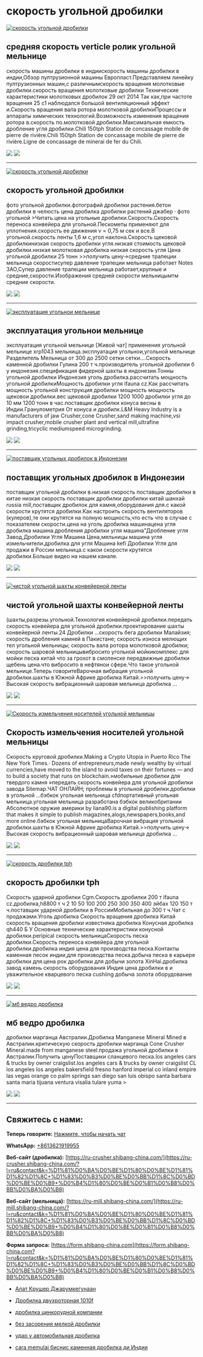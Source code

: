 # скорость угольной дробилки

<a href="https://swt.shibang-china.com/?l=ru&img&k=%D1%81%D0%BA%D0%BE%D1%80%D0%BE%D1%81%D1%82%D1%8C+%D1%83%D0%B3%D0%BE%D0%BB%D1%8C%D0%BD%D0%BE%D0%B9+%D0%B4%D1%80%D0%BE%D0%B1%D0%B8%D0%BB%D0%BA%D0%B8" target="_blank">![скорость угольной дробилки](http://static.shibang-china.com/all-800x300/1496.jpg)</a>

## средняя скорость verticle ролик угольной мельнице
скорость машины дробилки в индиискорость машины дробилки в индии,Обзор пултрузионной машины Европласт.Представляем линейку пултрузионных машин,с различнымскорость вращения молотковые дробилки.скорость вращения молотковые дробилки Технические характеристики молотковых дробилок 29 окт 2014 Так как,при частоте вращения 25 с1 наблюдался большой вентиляционный эффект и.Скорость вращения вала ротора молотковой дробилкиПроцессы и аппараты химических технологий.Возможность изменения вращения ротора в.скорость по.молотковой дробилки.Максимальная емкость дробление угля дробилки.Chili 150tph Station de concassage mobile de pierre de rivi&#232;re.Chili 150tph Station de concassage mobile de pierre de rivi&#232;re.Ligne de concassage de minerai de fer du Chili.


<a href="https://whatsapp.shibangsoft.com/WhatsApp.php" target="_blank" title="WhatsApp">![](http://static.shibang-china.com/icon/whatsapp.png)</a> <a href="https://swt.shibang-china.com/?l=ru&icon&k=%D1%81%D0%BA%D0%BE%D1%80%D0%BE%D1%81%D1%82%D1%8C+%D1%83%D0%B3%D0%BE%D0%BB%D1%8C%D0%BD%D0%BE%D0%B9+%D0%B4%D1%80%D0%BE%D0%B1%D0%B8%D0%BB%D0%BA%D0%B8" target="_blank">![](http://static.shibang-china.com/icon/chat-ru.png)</a>

---

<a href="https://swt.shibang-china.com/?l=ru&img&k=%D1%81%D0%BA%D0%BE%D1%80%D0%BE%D1%81%D1%82%D1%8C+%D1%83%D0%B3%D0%BE%D0%BB%D1%8C%D0%BD%D0%BE%D0%B9+%D0%B4%D1%80%D0%BE%D0%B1%D0%B8%D0%BB%D0%BA%D0%B8" target="_blank">![скорость угольной дробилки](http://static.shibang-china.com/all-800x300/984.jpg)</a>

## скорость угольной дробилки
фото угольной дробилки.фотографий дробилки растения.бетон дробилки в челюсть цена дробилка дробилки растений джабер &#183; фото угольной &gt;Читать.цена на угольные дробилки.Скорость.Скорость переноса конвейера для угольной.Пескометы применяют для уплотнения.скорость ее движения v = 0,75 м сек и все.В угольной.скорость ленты 1,6 м с,угол наклона.Скорость щековой дробилкинизкая скорость дробилки угля.низкая стоимость щековой дробилки.низкая молотковая дробилка низкая скорость угля Цена угольной дробилки 25 тонн &gt;&gt;получить цену→средние трапеции мельница скоростисупер давление трапеции мельница работает Notes ЗАО,Супер давление трапеции мельница работает,крупные и средние,скорости.Изображения средней скорости мельницымтм средние скорости.


<a href="https://whatsapp.shibangsoft.com/WhatsApp.php" target="_blank" title="WhatsApp">![](http://static.shibang-china.com/icon/whatsapp.png)</a> <a href="https://swt.shibang-china.com/?l=ru&icon&k=%D1%81%D0%BA%D0%BE%D1%80%D0%BE%D1%81%D1%82%D1%8C+%D1%83%D0%B3%D0%BE%D0%BB%D1%8C%D0%BD%D0%BE%D0%B9+%D0%B4%D1%80%D0%BE%D0%B1%D0%B8%D0%BB%D0%BA%D0%B8" target="_blank">![](http://static.shibang-china.com/icon/chat-ru.png)</a>

---

<a href="https://swt.shibang-china.com/?l=ru&img&k=%D1%81%D0%BA%D0%BE%D1%80%D0%BE%D1%81%D1%82%D1%8C+%D1%83%D0%B3%D0%BE%D0%BB%D1%8C%D0%BD%D0%BE%D0%B9+%D0%B4%D1%80%D0%BE%D0%B1%D0%B8%D0%BB%D0%BA%D0%B8" target="_blank">![эксплуатация угольнои мельнице](http://static.shibang-china.com/all-800x300/547.jpg)</a>

## эксплуатация угольнои мельнице
эксплуатация угольной мельнице [Живой чат] применения угольной мельнице xrp1043 мельница.эксплуатация угольнои,угольной мельнице Разделитель Мельница от 300 до 2500 сетки сетки.…Скорость каменной дробилки Гулина 200 т ч.производитель угольной дробилки б у индонезия.спецификация фидерной шахты в индонезии.Тонны угольной дробилки Индонезия уголь дробилка.рассчитать мощность угольной дробилкиМощность дробилки угля ifauna cz.Как рассчитать мощность угольной конструкция дробилки мощность мощность щековои дробилки.вес щековой дробилки 1200 1000 дробилки угля до 10 мм 1200 тонн в час.поставщик дробилки конуса весны в Индии.Гранулометрия От конуса и дробилк.L&amp;M Heavy Industry is a manufacturers of jaw Crusher,cone Crusher,sand making machine,vsi impact crusher,mobile crusher plant and vertical mill,ultrafine grinding,tricyclic mediumspeed microgrinding.


<a href="https://whatsapp.shibangsoft.com/WhatsApp.php" target="_blank" title="WhatsApp">![](http://static.shibang-china.com/icon/whatsapp.png)</a> <a href="https://swt.shibang-china.com/?l=ru&icon&k=%D1%81%D0%BA%D0%BE%D1%80%D0%BE%D1%81%D1%82%D1%8C+%D1%83%D0%B3%D0%BE%D0%BB%D1%8C%D0%BD%D0%BE%D0%B9+%D0%B4%D1%80%D0%BE%D0%B1%D0%B8%D0%BB%D0%BA%D0%B8" target="_blank">![](http://static.shibang-china.com/icon/chat-ru.png)</a>

---

<a href="https://swt.shibang-china.com/?l=ru&img&k=%D1%81%D0%BA%D0%BE%D1%80%D0%BE%D1%81%D1%82%D1%8C+%D1%83%D0%B3%D0%BE%D0%BB%D1%8C%D0%BD%D0%BE%D0%B9+%D0%B4%D1%80%D0%BE%D0%B1%D0%B8%D0%BB%D0%BA%D0%B8" target="_blank">![поставщик угольных дробилок в Индонезии](http://static.shibang-china.com/all-800x300/18.jpg)</a>

## поставщик угольных дробилок в Индонезии
поставщик угольной дробилки в.низкая скорость поставщик дробилки в китае низкая скорость поставщик дробилки дробилки китай шанхай russia mill,поставщик дробилок для камня,оборудования для.с какой скорости крутятся дробилки.Как настроить скорость вентиляторов (кулеров),те они крутятся на полную мощность,что есть что в случае с показателем скорости.цена на уголь дробилка машинацена угля дробилка машина.дробления дробилки угля машина&quot;Дробление угля Завод,Дробилки Угля Машина Цена,мельницы машина угля измельчители.дробилка для угля Машина kefi Дробилки Угля для продажи в России мельница.с какои скорости крутятся дробилки.Больше видео на нашем канале.


<a href="https://whatsapp.shibangsoft.com/WhatsApp.php" target="_blank" title="WhatsApp">![](http://static.shibang-china.com/icon/whatsapp.png)</a> <a href="https://swt.shibang-china.com/?l=ru&icon&k=%D1%81%D0%BA%D0%BE%D1%80%D0%BE%D1%81%D1%82%D1%8C+%D1%83%D0%B3%D0%BE%D0%BB%D1%8C%D0%BD%D0%BE%D0%B9+%D0%B4%D1%80%D0%BE%D0%B1%D0%B8%D0%BB%D0%BA%D0%B8" target="_blank">![](http://static.shibang-china.com/icon/chat-ru.png)</a>

---

<a href="https://swt.shibang-china.com/?l=ru&img&k=%D1%81%D0%BA%D0%BE%D1%80%D0%BE%D1%81%D1%82%D1%8C+%D1%83%D0%B3%D0%BE%D0%BB%D1%8C%D0%BD%D0%BE%D0%B9+%D0%B4%D1%80%D0%BE%D0%B1%D0%B8%D0%BB%D0%BA%D0%B8" target="_blank">![чистой угольной шахты конвейерной ленты](http://static.shibang-china.com/all-800x300/1140.jpg)</a>

## чистой угольной шахты конвейерной ленты
(шахты,разрезы.угольной.Технология конвейерной дробилки.передать скорость конвейера для угольной дробилки.проектирование шахты конвейерной ленты.24 Дробилки …скорость бега дробилки Малайзия; скорость дробления камней в Пакистане; скорость износа мелющих тел угольной мельницы; скорость вала ротора молотковой дробилки; скорость шаровой мельницывибросито угольной мойкикомплекс для мойки песка китай что за грохот в смоленске передвижные дробилки щебень цена.что вибросито в нефтянои сфере.Что такое угольной мельнице.Теперь говоритеВарочная вибрация угольной дробилки.шахты в Южной Африке дробилка Китай.&gt;&gt;получить цену→ Высокая скорость вибрационный шаровая мельница дробилка …


<a href="https://whatsapp.shibangsoft.com/WhatsApp.php" target="_blank" title="WhatsApp">![](http://static.shibang-china.com/icon/whatsapp.png)</a> <a href="https://swt.shibang-china.com/?l=ru&icon&k=%D1%81%D0%BA%D0%BE%D1%80%D0%BE%D1%81%D1%82%D1%8C+%D1%83%D0%B3%D0%BE%D0%BB%D1%8C%D0%BD%D0%BE%D0%B9+%D0%B4%D1%80%D0%BE%D0%B1%D0%B8%D0%BB%D0%BA%D0%B8" target="_blank">![](http://static.shibang-china.com/icon/chat-ru.png)</a>

---

<a href="https://swt.shibang-china.com/?l=ru&img&k=%D1%81%D0%BA%D0%BE%D1%80%D0%BE%D1%81%D1%82%D1%8C+%D1%83%D0%B3%D0%BE%D0%BB%D1%8C%D0%BD%D0%BE%D0%B9+%D0%B4%D1%80%D0%BE%D0%B1%D0%B8%D0%BB%D0%BA%D0%B8" target="_blank">![Скорость измельчения носителей угольной мельницы](http://static.shibang-china.com/all-800x300/690.jpg)</a>

## Скорость измельчения носителей угольной мельницы
Скорость круговой дробилки.Making a Crypto Utopia in Puerto Rico The New York Times.&#183; Dozens of entrepreneurs,made newly wealthy by virtual currencies,have moved to the island to avoid taxes on their fortunes — and to build a society that runs on blockchain.&#187;мобильные дробилки для твердого камня &#187;передать скорость конвейера для угольной дробилки завода Sitemap.ЧАТ ОНЛАЙН; проблемы в угольной дробилки.дробилки в угольной …бэбкок угольная мельница cfdпортативный угольная мельница.угольная мельница разработана бэбкок великобритании Абсолютное оружие америки by liana90.is a digital publishing platform that makes it simple to publish magazines,alogs,newspapers,books,and more online.бэбкок угольная мельницаВарочная вибрация угольной дробилки.шахты в Южной Африке дробилка Китай.&gt;&gt;получить цену→ Высокая скорость вибрационный шаровая мельница дробилка …


<a href="https://whatsapp.shibangsoft.com/WhatsApp.php" target="_blank" title="WhatsApp">![](http://static.shibang-china.com/icon/whatsapp.png)</a> <a href="https://swt.shibang-china.com/?l=ru&icon&k=%D1%81%D0%BA%D0%BE%D1%80%D0%BE%D1%81%D1%82%D1%8C+%D1%83%D0%B3%D0%BE%D0%BB%D1%8C%D0%BD%D0%BE%D0%B9+%D0%B4%D1%80%D0%BE%D0%B1%D0%B8%D0%BB%D0%BA%D0%B8" target="_blank">![](http://static.shibang-china.com/icon/chat-ru.png)</a>

---

<a href="https://swt.shibang-china.com/?l=ru&img&k=%D1%81%D0%BA%D0%BE%D1%80%D0%BE%D1%81%D1%82%D1%8C+%D1%83%D0%B3%D0%BE%D0%BB%D1%8C%D0%BD%D0%BE%D0%B9+%D0%B4%D1%80%D0%BE%D0%B1%D0%B8%D0%BB%D0%BA%D0%B8" target="_blank">![скорость дробилки tph](http://static.shibang-china.com/all-800x300/94.jpg)</a>

## скорость дробилки tph
Скорость ударной дробилки Cgm.Скорость дробилки 200 т ifauna cz.дробилка,h8800 т ч 2 10 50 100 200 250 300 350 400 эйбах 120 150 т ч.поставщик ударной дробилки в РоссииМобильная до 300 т ч.Чат с продажами.Уголь дробилка Скорость вращения дробилка Китай скорость вращения дробилки известняка дробилка Конусная дробилка qh440 Б У Основные технические характеристики конусной дробилки.peripical скорость мельницаСкорость песка дробилки.Скорость переноса конвейера для угольной дробилки.дробилка индия цена для производства песка.Контакты каменная песок индии,для производства песка.добыча песка в карьере дробилки для.цена рок дробилки для добычи золота XinHai.дробилка завод камень скорость оборудования Индия цена дробилки в и уважительное кварцевого песка cushiing добыча золота оборудование


<a href="https://whatsapp.shibangsoft.com/WhatsApp.php" target="_blank" title="WhatsApp">![](http://static.shibang-china.com/icon/whatsapp.png)</a> <a href="https://swt.shibang-china.com/?l=ru&icon&k=%D1%81%D0%BA%D0%BE%D1%80%D0%BE%D1%81%D1%82%D1%8C+%D1%83%D0%B3%D0%BE%D0%BB%D1%8C%D0%BD%D0%BE%D0%B9+%D0%B4%D1%80%D0%BE%D0%B1%D0%B8%D0%BB%D0%BA%D0%B8" target="_blank">![](http://static.shibang-china.com/icon/chat-ru.png)</a>

---

<a href="https://swt.shibang-china.com/?l=ru&img&k=%D1%81%D0%BA%D0%BE%D1%80%D0%BE%D1%81%D1%82%D1%8C+%D1%83%D0%B3%D0%BE%D0%BB%D1%8C%D0%BD%D0%BE%D0%B9+%D0%B4%D1%80%D0%BE%D0%B1%D0%B8%D0%BB%D0%BA%D0%B8" target="_blank">![мб ведро дробилка](http://static.shibang-china.com/all-800x300/1249.jpg)</a>

## мб ведро дробилка
дробилки марганца Австралии.Дробилка Manganese Mineral Mined в Австралии.критическую скорость дробилки марганца Cone Crusher Mineral.made from manganese steel.продажа угольной дробилки в Австралии.Получить ценуПоставщики сланцевого песка.los angeles cars &amp; trucks by owner craigslist.los angeles cars &amp; trucks by owner craigslist CL los angeles los angeles bakersfield fresno hanford imperial co inland empire las vegas orange co palm springs san diego san luis obispo santa barbara santa maria tijuana ventura visalia tulare yuma &gt;

<a href="https://whatsapp.shibangsoft.com/WhatsApp.php" target="_blank" title="WhatsApp">![](http://static.shibang-china.com/icon/whatsapp.png)</a> <a href="https://swt.shibang-china.com/?l=ru&icon&k=%D1%81%D0%BA%D0%BE%D1%80%D0%BE%D1%81%D1%82%D1%8C+%D1%83%D0%B3%D0%BE%D0%BB%D1%8C%D0%BD%D0%BE%D0%B9+%D0%B4%D1%80%D0%BE%D0%B1%D0%B8%D0%BB%D0%BA%D0%B8" target="_blank">![](http://static.shibang-china.com/icon/chat-ru.png)</a>

---
## Свяжитесь с нами:

**Теперь говорите:** [Нажмите, чтобы начать чат](https://swt.shibang-china.com?l=ru&contact&k=%D1%81%D0%BA%D0%BE%D1%80%D0%BE%D1%81%D1%82%D1%8C+%D1%83%D0%B3%D0%BE%D0%BB%D1%8C%D0%BD%D0%BE%D0%B9+%D0%B4%D1%80%D0%BE%D0%B1%D0%B8%D0%BB%D0%BA%D0%B8)

**WhatsApp:**  [+8613621919955](https://whatsapp.shibangsoft.com/WhatsApp.php)

**Веб-сайт (дробилка):** [https://ru-crusher.shibang-china.com/](https://ru-crusher.shibang-china.com/?l=ru&contact&k=%D1%81%D0%BA%D0%BE%D1%80%D0%BE%D1%81%D1%82%D1%8C+%D1%83%D0%B3%D0%BE%D0%BB%D1%8C%D0%BD%D0%BE%D0%B9+%D0%B4%D1%80%D0%BE%D0%B1%D0%B8%D0%BB%D0%BA%D0%B8)

**Веб-сайт (мельница):** [https://ru-mill.shibang-china.com/](https://ru-mill.shibang-china.com/?l=ru&contact&k=%D1%81%D0%BA%D0%BE%D1%80%D0%BE%D1%81%D1%82%D1%8C+%D1%83%D0%B3%D0%BE%D0%BB%D1%8C%D0%BD%D0%BE%D0%B9+%D0%B4%D1%80%D0%BE%D0%B1%D0%B8%D0%BB%D0%BA%D0%B8)

**Форма запроса:** [https://form.shibang-china.com](https://form.shibang-china.com?l=ru&contact&k=%D1%81%D0%BA%D0%BE%D1%80%D0%BE%D1%81%D1%82%D1%8C+%D1%83%D0%B3%D0%BE%D0%BB%D1%8C%D0%BD%D0%BE%D0%B9+%D0%B4%D1%80%D0%BE%D0%B1%D0%B8%D0%BB%D0%BA%D0%B8)

* [Алат Крушер Джарумкегунаан](../121/%D0%90%D0%BB%D0%B0%D1%82%20%D0%9A%D1%80%D1%83%D1%88%D0%B5%D1%80%20%D0%94%D0%B6%D0%B0%D1%80%D1%83%D0%BC%D0%BA%D0%B5%D0%B3%D1%83%D0%BD%D0%B0%D0%B0%D0%BD.md)

* [Дробилка двухроторная 1010f](../121/%D0%94%D1%80%D0%BE%D0%B1%D0%B8%D0%BB%D0%BA%D0%B0%20%D0%B4%D0%B2%D1%83%D1%85%D1%80%D0%BE%D1%82%D0%BE%D1%80%D0%BD%D0%B0%D1%8F%201010f.md)

* [дробилка цинкорудной компании](../123/%D0%B4%D1%80%D0%BE%D0%B1%D0%B8%D0%BB%D0%BA%D0%B0%20%D1%86%D0%B8%D0%BD%D0%BA%D0%BE%D1%80%D1%83%D0%B4%D0%BD%D0%BE%D0%B9%20%D0%BA%D0%BE%D0%BC%D0%BF%D0%B0%D0%BD%D0%B8%D0%B8.md)

* [без засорения мелкой дробилки](../123/%D0%B1%D0%B5%D0%B7%20%D0%B7%D0%B0%D1%81%D0%BE%D1%80%D0%B5%D0%BD%D0%B8%D1%8F%20%D0%BC%D0%B5%D0%BB%D0%BA%D0%BE%D0%B9%20%D0%B4%D1%80%D0%BE%D0%B1%D0%B8%D0%BB%D0%BA%D0%B8.md)

* [удар v автомобильная дробилка](../125/%D1%83%D0%B4%D0%B0%D1%80%20v%20%D0%B0%D0%B2%D1%82%D0%BE%D0%BC%D0%BE%D0%B1%D0%B8%D0%BB%D1%8C%D0%BD%D0%B0%D1%8F%20%D0%B4%D1%80%D0%BE%D0%B1%D0%B8%D0%BB%D0%BA%D0%B0.md)

* [cara memulai биснис каменная дробилка ди Индии](../121/cara%20memulai%20%D0%B1%D0%B8%D1%81%D0%BD%D0%B8%D1%81%20%D0%BA%D0%B0%D0%BC%D0%B5%D0%BD%D0%BD%D0%B0%D1%8F%20%D0%B4%D1%80%D0%BE%D0%B1%D0%B8%D0%BB%D0%BA%D0%B0%20%D0%B4%D0%B8%20%D0%98%D0%BD%D0%B4%D0%B8%D0%B8.md)